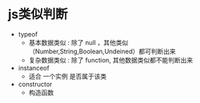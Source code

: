 # js类似判断
  - typeof 
    - 基本数据类似  : 除了 null  ，其他类似（Number,String,Boolean,Undeined）都可判断出来 
    - 复杂数据类似  : 除了 function, 其他数据类似都不能判断出来
  - instanceof
    - 适合 一个实例 是否属于该类
  - constructor
    - 构造函数